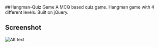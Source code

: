 ##Hangman-Quiz Game
A MCQ based quiz game. Hangman game with 4 different levels. Built on jQuery.

## Screenshot
![Alt text](https://drive.google.com/uc?export=view&id=1Hsw6zuZ0cIW-OflwMm2OhRg84P2jGJml)
